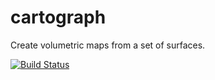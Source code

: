 # cartograph
Create volumetric maps from a set of surfaces.

[![Build Status](https://travis-ci.org/FreddyWordingham/arctk.svg?branch=master)](https://travis-ci.org/FreddyWordingham/arctk)
